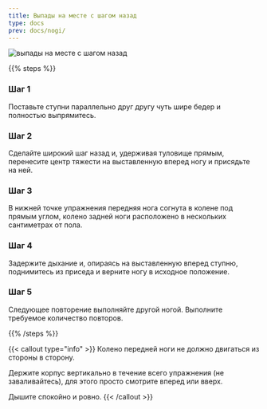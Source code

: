 ```yaml
---
title: Выпады на месте с шагом назад
type: docs
prev: docs/nogi/
---
```

![выпады на месте с шагом назад](https://github.com/user-attachments/assets/bf681a14-79d1-42ff-bf72-278dc0e0ed5f)



{{% steps %}}

### Шаг 1
Поставьте ступни параллельно друг другу чуть шире бедер и полностью выпрямитесь.

### Шаг 2
Сделайте широкий шаг назад и, удерживая туловище прямым, перенесите центр тяжести на выставленную вперед ногу и присядьте на ней.

### Шаг 3
В нижней точке упражнения передняя нога согнута в колене под прямым углом, колено задней ноги расположено в нескольких сантиметрах от пола.

### Шаг 4
Задержите дыхание и, опираясь на выставленную вперед ступню, поднимитесь из приседа и верните ногу в исходное положение.

### Шаг 5
Следующее повторение выполняйте другой ногой.
Выполните требуемое количество повторов.

{{% /steps %}}

{{< callout type="info" >}}
Колено передней ноги не должно двигаться из стороны в сторону.

﻿﻿Держите корпус вертикально в течение всего упражнения (не заваливайтесь), для этого просто смотрите вперед или вверх.
  
﻿﻿Дышите спокойно и ровно.
{{< /callout >}}

